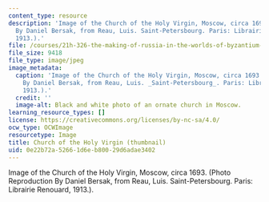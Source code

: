 ```yaml
---
content_type: resource
description: 'Image of the Church of the Holy Virgin, Moscow, circa 1693. (Photo Reproduction
  By Daniel Bersak, from Reau, Luis. Saint-Petersbourg. Paris: Librairie Renouard,
  1913.).'
file: /courses/21h-326-the-making-of-russia-in-the-worlds-of-byzantium-mongolia-and-europe-spring-1998/0e22b72a52661d6eb80029d6adae3402_21h-326s98-th.jpg
file_size: 9418
file_type: image/jpeg
image_metadata:
  caption: 'Image of the Church of the Holy Virgin, Moscow, circa 1693. (Photo Reproduction
    By Daniel Bersak, from Reau, Luis. _Saint-Petersbourg_. Paris: Librairie Renouard,
    1913.).'
  credit: ''
  image-alt: Black and white photo of an ornate church in Moscow.
learning_resource_types: []
license: https://creativecommons.org/licenses/by-nc-sa/4.0/
ocw_type: OCWImage
resourcetype: Image
title: Church of the Holy Virgin (thumbnail)
uid: 0e22b72a-5266-1d6e-b800-29d6adae3402
---
```

Image of the Church of the Holy Virgin, Moscow, circa 1693. (Photo Reproduction By Daniel Bersak, from Reau, Luis. Saint-Petersbourg. Paris: Librairie Renouard, 1913.).
